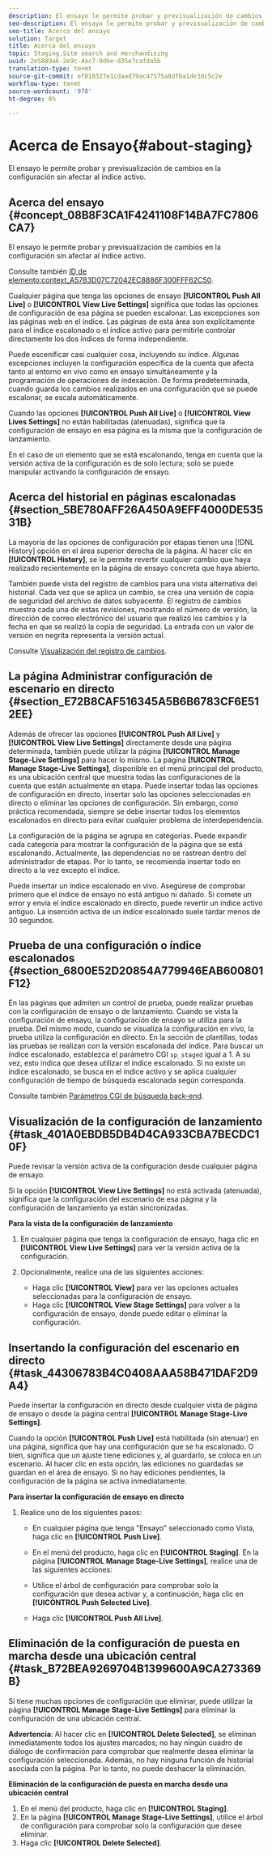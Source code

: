 ```yaml
---
description: El ensayo le permite probar y previsualización de cambios en la configuración sin afectar al índice activo.
seo-description: El ensayo le permite probar y previsualización de cambios en la configuración sin afectar al índice activo.
seo-title: Acerca del ensayo
solution: Target
title: Acerca del ensayo
topic: Staging,Site search and merchandising
uuid: 2e5889a6-2e9c-4ac7-9d6e-d35e7cafda5b
translation-type: tm+mt
source-git-commit: ef818327e1cdaad79ac47575a8dfba1de3dc5c2e
workflow-type: tm+mt
source-wordcount: '978'
ht-degree: 0%

---
```



# Acerca de Ensayo{#about-staging}

El ensayo le permite probar y previsualización de cambios en la configuración sin afectar al índice activo.

## Acerca del ensayo {#concept_08B8F3CA1F4241108F14BA7FC7806CA7}

El ensayo le permite probar y previsualización de cambios en la configuración sin afectar al índice activo.

Consulte también [ID de elemento:context_A5783D07C72042EC8886F300FFF62C50](c-about-simulator.md#context_A5783D07C72042EC8886F300FFF62C50).

Cualquier página que tenga las opciones de ensayo **[!UICONTROL Push All Live]** o **[!UICONTROL View Live Settings]** significa que todas las opciones de configuración de esa página se pueden escalonar. Las excepciones son las páginas web en el índice. Las páginas de esta área son explícitamente para el índice escalonado o el índice activo para permitirle controlar directamente los dos índices de forma independiente.

Puede escenificar casi cualquier cosa, incluyendo su índice. Algunas excepciones incluyen la configuración específica de la cuenta que afecta tanto al entorno en vivo como en ensayo simultáneamente y la programación de operaciones de indexación. De forma predeterminada, cuando guarda los cambios realizados en una configuración que se puede escalonar, se escala automáticamente.

Cuando las opciones **[!UICONTROL Push All Live]** o **[!UICONTROL View Lives Settings]** no están habilitadas (atenuadas), significa que la configuración de ensayo en esa página es la misma que la configuración de lanzamiento.

En el caso de un elemento que se está escalonando, tenga en cuenta que la versión activa de la configuración es de solo lectura; solo se puede manipular activando la configuración de ensayo.

## Acerca del historial en páginas escalonadas {#section_5BE780AFF26A450A9EFF4000DE53531B}

La mayoría de las opciones de configuración por etapas tienen una [!DNL History] opción en el área superior derecha de la página. Al hacer clic en **[!UICONTROL History]**, se le permite revertir cualquier cambio que haya realizado recientemente en la página de ensayo concreta que haya abierto.

También puede vista del registro de cambios para una vista alternativa del historial. Cada vez que se aplica un cambio, se crea una versión de copia de seguridad del archivo de datos subyacente. El registro de cambios muestra cada una de estas revisiones, mostrando el número de versión, la dirección de correo electrónico del usuario que realizó los cambios y la fecha en que se realizó la copia de seguridad. La entrada con un valor de versión en negrita representa la versión actual.

Consulte [Visualización del registro de cambios](c-about-reports-menu/c-about-reports-menu.md#task_166F1156719F4B3D834BEA8E249C8057).

## La página Administrar configuración de escenario en directo {#section_E72B8CAF516345A5B6B6783CF6E512EE}

Además de ofrecer las opciones **[!UICONTROL Push All Live]** y **[!UICONTROL View Live Settings]** directamente desde una página determinada, también puede utilizar la página **[!UICONTROL Manage Stage-Live Settings]** para hacer lo mismo. La página **[!UICONTROL Manage Stage-Live Settings]**, disponible en el menú principal del producto, es una ubicación central que muestra todas las configuraciones de la cuenta que están actualmente en etapa. Puede insertar todas las opciones de configuración en directo, insertar solo las opciones seleccionadas en directo o eliminar las opciones de configuración. Sin embargo, como práctica recomendada, siempre se debe insertar todos los elementos escalonados en directo para evitar cualquier problema de interdependencia.

La configuración de la página se agrupa en categorías. Puede expandir cada categoría para mostrar la configuración de la página que se está escalonando. Actualmente, las dependencias no se rastrean dentro del administrador de etapas. Por lo tanto, se recomienda insertar todo en directo a la vez excepto el índice.

Puede insertar un índice escalonado en vivo. Asegúrese de comprobar primero que el índice de ensayo no está antiguo ni dañado. Si comete un error y envía el índice escalonado en directo, puede revertir un índice activo antiguo. La inserción activa de un índice escalonado suele tardar menos de 30 segundos.

## Prueba de una configuración o índice escalonados {#section_6800E52D20854A779946EAB600801F12}

En las páginas que admiten un control de prueba, puede realizar pruebas con la configuración de ensayo o de lanzamiento. Cuando se vista la configuración de ensayo, la configuración de ensayo se utiliza para la prueba. Del mismo modo, cuando se visualiza la configuración en vivo, la prueba utiliza la configuración en directo. En la sección de plantillas, todas las pruebas se realizan con la versión escalonada del índice. Para buscar un índice escalonado, establezca el parámetro CGI `sp_staged` igual a 1. A su vez, esto indica que desea utilizar el índice escalonado. Si no existe un índice escalonado, se busca en el índice activo y se aplica cualquier configuración de tiempo de búsqueda escalonada según corresponda.

Consulte también [Parámetros CGI de búsqueda back-end](c-appendices/c-cgiparameters.md#reference_582E85C3886740C98FE88CA9DF7918E8).

## Visualización de la configuración de lanzamiento {#task_401A0EBDB5DB4D4CA933CBA7BECDC10F}

Puede revisar la versión activa de la configuración desde cualquier página de ensayo.

<!-- 

t_viewing_live_settings.xml

 -->

Si la opción **[!UICONTROL View Live Settings]** no está activada (atenuada), significa que la configuración del escenario de esa página y la configuración de lanzamiento ya están sincronizadas.

**Para la vista de la configuración de lanzamiento**

1. En cualquier página que tenga la configuración de ensayo, haga clic en **[!UICONTROL View Live Settings]** para ver la versión activa de la configuración.
1. Opcionalmente, realice una de las siguientes acciones:

   * Haga clic **[!UICONTROL View]** para ver las opciones actuales seleccionadas para la configuración de ensayo.
   * Haga clic **[!UICONTROL View Stage Settings]** para volver a la configuración de ensayo, donde puede editar o eliminar la configuración.

## Insertando la configuración del escenario en directo {#task_44306783B4C0408AAA58B471DAF2D9A4}

Puede insertar la configuración en directo desde cualquier vista de página de ensayo o desde la página central **[!UICONTROL Manage Stage-Live Settings]**.

<!-- 

t_pushing_live_settings_live.xml

 -->

Cuando la opción **[!UICONTROL Push Live]** está habilitada (sin atenuar) en una página, significa que hay una configuración que se ha escalonado. O bien, significa que un ajuste tiene ediciones y, al guardarlo, se coloca en un escenario. Al hacer clic en esta opción, las ediciones no guardadas se guardan en el área de ensayo. Si no hay ediciones pendientes, la configuración de la página se activa inmediatamente.

**Para insertar la configuración de ensayo en directo**

1. Realice uno de los siguientes pasos:

   * En cualquier página que tenga &quot;Ensayo&quot; seleccionado como Vista, haga clic en **[!UICONTROL Push Live]**.
   * En el menú del producto, haga clic en **[!UICONTROL Staging]**. En la página **[!UICONTROL Manage Stage-Live Settings]**, realice una de las siguientes acciones:

   * Utilice el árbol de configuración para comprobar solo la configuración que desea activar y, a continuación, haga clic en **[!UICONTROL Push Selected Live]**.
   * Haga clic **[!UICONTROL Push All Live]**.

## Eliminación de la configuración de puesta en marcha desde una ubicación central {#task_B72BEA9269704B1399600A9CA273369B}

Si tiene muchas opciones de configuración que eliminar, puede utilizar la página **[!UICONTROL Manage Stage-Live Settings]** para eliminar la configuración de una ubicación central.

<!-- 

t_deleting_staged_settings_from_a_central_location.xml

 -->

**Advertencia**: Al hacer clic en  **[!UICONTROL Delete Selected]**, se eliminan inmediatamente todos los ajustes marcados; no hay ningún cuadro de diálogo de confirmación para comprobar que realmente desea eliminar la configuración seleccionada. Además, no hay ninguna función de historial asociada con la página. Por lo tanto, no puede deshacer la eliminación.

**Eliminación de la configuración de puesta en marcha desde una ubicación central**

1. En el menú del producto, haga clic en **[!UICONTROL Staging]**.
1. En la página **[!UICONTROL Manage Stage-Live Settings]**, utilice el árbol de configuración para comprobar solo la configuración que desee eliminar.
1. Haga clic **[!UICONTROL Delete Selected]**.
